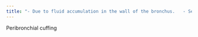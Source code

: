 ```yaml
---
title: "- Due to fluid accumulation in the wall of the bronchus.   - Seen on end (coming out at you) instead of linear. - Appear as multiple &quot;doughnut&quot; holes on the chest x-ray."
---
```

Peribronchial cuffing

